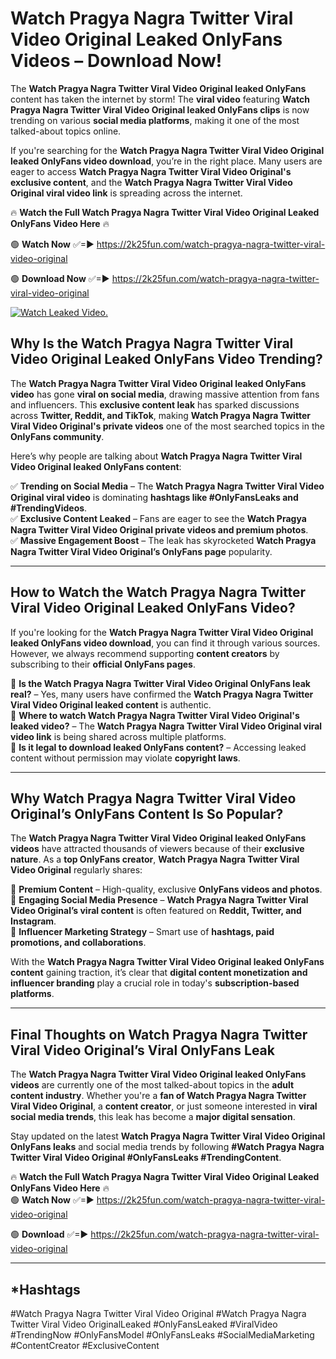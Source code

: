 # Watch Pragya Nagra Twitter Viral Video Original Leaked OnlyFans Videos – Download Now!

The **Watch Pragya Nagra Twitter Viral Video Original leaked OnlyFans** content has taken the internet by storm! The **viral video** featuring **Watch Pragya Nagra Twitter Viral Video Original leaked OnlyFans clips** is now trending on various **social media platforms**, making it one of the most talked-about topics online.  

If you're searching for the **Watch Pragya Nagra Twitter Viral Video Original leaked OnlyFans video download**, you’re in the right place. Many users are eager to access **Watch Pragya Nagra Twitter Viral Video Original's exclusive content**, and the **Watch Pragya Nagra Twitter Viral Video Original viral video link** is spreading across the internet.  

🔥 **Watch the Full Watch Pragya Nagra Twitter Viral Video Original Leaked OnlyFans Video Here** 🔥  

🟢 **Watch Now** ✅=► https://2k25fun.com/watch-pragya-nagra-twitter-viral-video-original

🟢 **Download Now** ✅=► https://2k25fun.com/watch-pragya-nagra-twitter-viral-video-original

[![Watch Leaked Video.](https://miro.medium.com/v2/resize:fit:828/format:webp/1*cilzJN44JGOrTw9NJCrNHA.gif "Watch Leaked Video")](https://2k25fun.com/watch-pragya-nagra-twitter-viral-video-original)

## **Why Is the Watch Pragya Nagra Twitter Viral Video Original Leaked OnlyFans Video Trending?**  

The **Watch Pragya Nagra Twitter Viral Video Original leaked OnlyFans video** has gone **viral on social media**, drawing massive attention from fans and influencers. This **exclusive content leak** has sparked discussions across **Twitter, Reddit, and TikTok**, making **Watch Pragya Nagra Twitter Viral Video Original's private videos** one of the most searched topics in the **OnlyFans community**.  

Here’s why people are talking about **Watch Pragya Nagra Twitter Viral Video Original leaked OnlyFans content**:  

✅ **Trending on Social Media** – The **Watch Pragya Nagra Twitter Viral Video Original viral video** is dominating **hashtags like #OnlyFansLeaks and #TrendingVideos**.  
✅ **Exclusive Content Leaked** – Fans are eager to see the **Watch Pragya Nagra Twitter Viral Video Original private videos and premium photos**.  
✅ **Massive Engagement Boost** – The leak has skyrocketed **Watch Pragya Nagra Twitter Viral Video Original’s OnlyFans page** popularity.  

---

## **How to Watch the Watch Pragya Nagra Twitter Viral Video Original Leaked OnlyFans Video?**  

If you're looking for the **Watch Pragya Nagra Twitter Viral Video Original leaked OnlyFans video download**, you can find it through various sources. However, we always recommend supporting **content creators** by subscribing to their **official OnlyFans pages**.  

🔹 **Is the Watch Pragya Nagra Twitter Viral Video Original OnlyFans leak real?** – Yes, many users have confirmed the **Watch Pragya Nagra Twitter Viral Video Original leaked content** is authentic.  
🔹 **Where to watch Watch Pragya Nagra Twitter Viral Video Original's leaked video?** – The **Watch Pragya Nagra Twitter Viral Video Original viral video link** is being shared across multiple platforms.  
🔹 **Is it legal to download leaked OnlyFans content?** – Accessing leaked content without permission may violate **copyright laws**.  

---

## **Why Watch Pragya Nagra Twitter Viral Video Original’s OnlyFans Content Is So Popular?**  

The **Watch Pragya Nagra Twitter Viral Video Original leaked OnlyFans videos** have attracted thousands of viewers because of their **exclusive nature**. As a **top OnlyFans creator**, **Watch Pragya Nagra Twitter Viral Video Original** regularly shares:  

📌 **Premium Content** – High-quality, exclusive **OnlyFans videos and photos**.  
📌 **Engaging Social Media Presence** – **Watch Pragya Nagra Twitter Viral Video Original’s viral content** is often featured on **Reddit, Twitter, and Instagram**.  
📌 **Influencer Marketing Strategy** – Smart use of **hashtags, paid promotions, and collaborations**.  

With the **Watch Pragya Nagra Twitter Viral Video Original leaked OnlyFans content** gaining traction, it’s clear that **digital content monetization and influencer branding** play a crucial role in today's **subscription-based platforms**.  

---

## **Final Thoughts on Watch Pragya Nagra Twitter Viral Video Original’s Viral OnlyFans Leak**  

The **Watch Pragya Nagra Twitter Viral Video Original leaked OnlyFans videos** are currently one of the most talked-about topics in the **adult content industry**. Whether you're a **fan of Watch Pragya Nagra Twitter Viral Video Original**, a **content creator**, or just someone interested in **viral social media trends**, this leak has become a **major digital sensation**.  

Stay updated on the latest **Watch Pragya Nagra Twitter Viral Video Original OnlyFans leaks** and social media trends by following **#Watch Pragya Nagra Twitter Viral Video Original #OnlyFansLeaks #TrendingContent**.  

🔥 **Watch the Full Watch Pragya Nagra Twitter Viral Video Original Leaked OnlyFans Video Here** 🔥  
🟢 **Watch Now** ✅=► https://2k25fun.com/watch-pragya-nagra-twitter-viral-video-original

🟢 **Download** ✅=► https://2k25fun.com/watch-pragya-nagra-twitter-viral-video-original

---

## *Hashtags
#Watch Pragya Nagra Twitter Viral Video Original #Watch Pragya Nagra Twitter Viral Video OriginalLeaked #OnlyFansLeaked #ViralVideo #TrendingNow #OnlyFansModel #OnlyFansLeaks #SocialMediaMarketing #ContentCreator #ExclusiveContent  